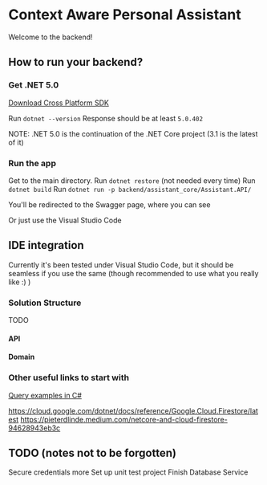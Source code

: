 # Context Aware Personal Assistant

Welcome to the backend!

## How to run your backend?

### Get .NET 5.0

[Download Cross Platform SDK](https://dotnet.microsoft.com/download)

Run `dotnet --version`
Response should be at least `5.0.402`

NOTE: .NET 5.0 is the continuation of the .NET Core project (3.1 is the latest of it)

### Run the app

Get to the main directory.
Run `dotnet restore` (not needed every time)
Run `dotnet build`
Run `dotnet run -p backend/assistant_core/Assistant.API/`

You'll be redirected to the Swagger page, where you can see

Or just use the Visual Studio Code

## IDE integration

Currently it's been tested under Visual Studio Code, but it should be seamless if you use the same (though recommended to use what you really like :) )

### Solution Structure

TODO

#### API

#### Domain

### Other useful links to start with

[Query examples in C#](https://cloud.google.com/firestore/docs/query-data/queries#c)

<https://cloud.google.com/dotnet/docs/reference/Google.Cloud.Firestore/latest>
<https://pieterdlinde.medium.com/netcore-and-cloud-firestore-94628943eb3c>

## TODO (notes not to be forgotten)

Secure credentials more
Set up unit test project
Finish Database Service